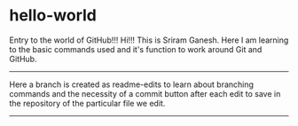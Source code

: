 # hello-world
Entry to the world of GitHub!!!
Hi!!! This is Sriram Ganesh.
Here I am learning to the basic commands used and it's function to work around Git and GitHub.

***********************************************************************************************************************************************************************************
Here a branch is created as readme-edits to learn about branching commands and the necessity of a commit button after each edit to save in the repository of the particular file we edit.
***********************************************************************************************************************************************************************************

